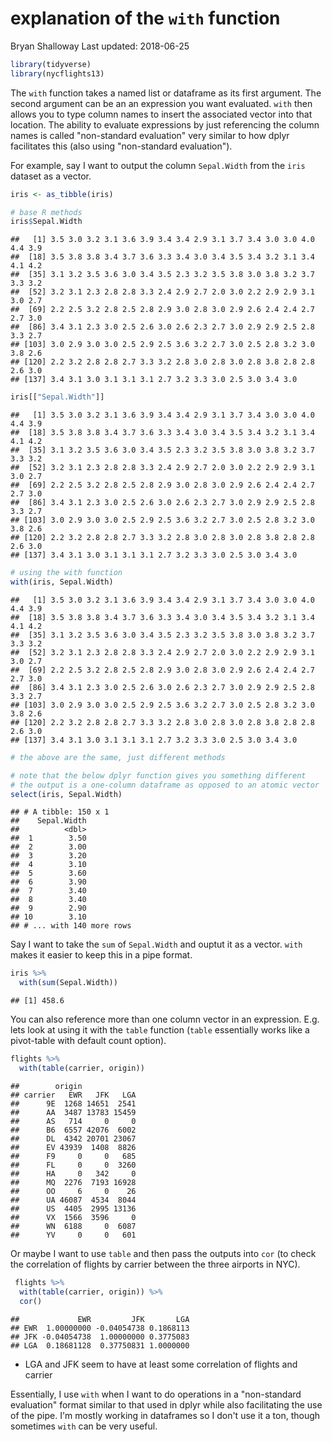 explanation of the `with` function
================
Bryan Shalloway
Last updated: 2018-06-25

``` r
library(tidyverse)
library(nycflights13)
```

The `with` function takes a named list or dataframe as its first argument. The second argument can be an an expression you want evaluated. `with` then allows you to type column names to insert the associated vector into that location. The ability to evaluate expressions by just referencing the column names is called "non-standard evaluation" very similar to how dplyr facilitates this (also using "non-standard evaluation").

For example, say I want to output the column `Sepal.Width` from the `iris` dataset as a vector.

``` r
iris <- as_tibble(iris)
```

``` r
# base R methods
iris$Sepal.Width
```

    ##   [1] 3.5 3.0 3.2 3.1 3.6 3.9 3.4 3.4 2.9 3.1 3.7 3.4 3.0 3.0 4.0 4.4 3.9
    ##  [18] 3.5 3.8 3.8 3.4 3.7 3.6 3.3 3.4 3.0 3.4 3.5 3.4 3.2 3.1 3.4 4.1 4.2
    ##  [35] 3.1 3.2 3.5 3.6 3.0 3.4 3.5 2.3 3.2 3.5 3.8 3.0 3.8 3.2 3.7 3.3 3.2
    ##  [52] 3.2 3.1 2.3 2.8 2.8 3.3 2.4 2.9 2.7 2.0 3.0 2.2 2.9 2.9 3.1 3.0 2.7
    ##  [69] 2.2 2.5 3.2 2.8 2.5 2.8 2.9 3.0 2.8 3.0 2.9 2.6 2.4 2.4 2.7 2.7 3.0
    ##  [86] 3.4 3.1 2.3 3.0 2.5 2.6 3.0 2.6 2.3 2.7 3.0 2.9 2.9 2.5 2.8 3.3 2.7
    ## [103] 3.0 2.9 3.0 3.0 2.5 2.9 2.5 3.6 3.2 2.7 3.0 2.5 2.8 3.2 3.0 3.8 2.6
    ## [120] 2.2 3.2 2.8 2.8 2.7 3.3 3.2 2.8 3.0 2.8 3.0 2.8 3.8 2.8 2.8 2.6 3.0
    ## [137] 3.4 3.1 3.0 3.1 3.1 3.1 2.7 3.2 3.3 3.0 2.5 3.0 3.4 3.0

``` r
iris[["Sepal.Width"]]
```

    ##   [1] 3.5 3.0 3.2 3.1 3.6 3.9 3.4 3.4 2.9 3.1 3.7 3.4 3.0 3.0 4.0 4.4 3.9
    ##  [18] 3.5 3.8 3.8 3.4 3.7 3.6 3.3 3.4 3.0 3.4 3.5 3.4 3.2 3.1 3.4 4.1 4.2
    ##  [35] 3.1 3.2 3.5 3.6 3.0 3.4 3.5 2.3 3.2 3.5 3.8 3.0 3.8 3.2 3.7 3.3 3.2
    ##  [52] 3.2 3.1 2.3 2.8 2.8 3.3 2.4 2.9 2.7 2.0 3.0 2.2 2.9 2.9 3.1 3.0 2.7
    ##  [69] 2.2 2.5 3.2 2.8 2.5 2.8 2.9 3.0 2.8 3.0 2.9 2.6 2.4 2.4 2.7 2.7 3.0
    ##  [86] 3.4 3.1 2.3 3.0 2.5 2.6 3.0 2.6 2.3 2.7 3.0 2.9 2.9 2.5 2.8 3.3 2.7
    ## [103] 3.0 2.9 3.0 3.0 2.5 2.9 2.5 3.6 3.2 2.7 3.0 2.5 2.8 3.2 3.0 3.8 2.6
    ## [120] 2.2 3.2 2.8 2.8 2.7 3.3 3.2 2.8 3.0 2.8 3.0 2.8 3.8 2.8 2.8 2.6 3.0
    ## [137] 3.4 3.1 3.0 3.1 3.1 3.1 2.7 3.2 3.3 3.0 2.5 3.0 3.4 3.0

``` r
# using the with function
with(iris, Sepal.Width)
```

    ##   [1] 3.5 3.0 3.2 3.1 3.6 3.9 3.4 3.4 2.9 3.1 3.7 3.4 3.0 3.0 4.0 4.4 3.9
    ##  [18] 3.5 3.8 3.8 3.4 3.7 3.6 3.3 3.4 3.0 3.4 3.5 3.4 3.2 3.1 3.4 4.1 4.2
    ##  [35] 3.1 3.2 3.5 3.6 3.0 3.4 3.5 2.3 3.2 3.5 3.8 3.0 3.8 3.2 3.7 3.3 3.2
    ##  [52] 3.2 3.1 2.3 2.8 2.8 3.3 2.4 2.9 2.7 2.0 3.0 2.2 2.9 2.9 3.1 3.0 2.7
    ##  [69] 2.2 2.5 3.2 2.8 2.5 2.8 2.9 3.0 2.8 3.0 2.9 2.6 2.4 2.4 2.7 2.7 3.0
    ##  [86] 3.4 3.1 2.3 3.0 2.5 2.6 3.0 2.6 2.3 2.7 3.0 2.9 2.9 2.5 2.8 3.3 2.7
    ## [103] 3.0 2.9 3.0 3.0 2.5 2.9 2.5 3.6 3.2 2.7 3.0 2.5 2.8 3.2 3.0 3.8 2.6
    ## [120] 2.2 3.2 2.8 2.8 2.7 3.3 3.2 2.8 3.0 2.8 3.0 2.8 3.8 2.8 2.8 2.6 3.0
    ## [137] 3.4 3.1 3.0 3.1 3.1 3.1 2.7 3.2 3.3 3.0 2.5 3.0 3.4 3.0

``` r
# the above are the same, just different methods

# note that the below dplyr function gives you something different
# the output is a one-column dataframe as opposed to an atomic vector
select(iris, Sepal.Width)
```

    ## # A tibble: 150 x 1
    ##    Sepal.Width
    ##          <dbl>
    ##  1        3.50
    ##  2        3.00
    ##  3        3.20
    ##  4        3.10
    ##  5        3.60
    ##  6        3.90
    ##  7        3.40
    ##  8        3.40
    ##  9        2.90
    ## 10        3.10
    ## # ... with 140 more rows

Say I want to take the `sum` of `Sepal.Width` and ouptut it as a vector. `with` makes it easier to keep this in a pipe format.

``` r
iris %>% 
  with(sum(Sepal.Width))
```

    ## [1] 458.6

You can also reference more than one column vector in an expression. E.g. lets look at using it with the `table` function (`table` essentially works like a pivot-table with default count option).

``` r
flights %>% 
  with(table(carrier, origin))
```

    ##        origin
    ## carrier   EWR   JFK   LGA
    ##      9E  1268 14651  2541
    ##      AA  3487 13783 15459
    ##      AS   714     0     0
    ##      B6  6557 42076  6002
    ##      DL  4342 20701 23067
    ##      EV 43939  1408  8826
    ##      F9     0     0   685
    ##      FL     0     0  3260
    ##      HA     0   342     0
    ##      MQ  2276  7193 16928
    ##      OO     6     0    26
    ##      UA 46087  4534  8044
    ##      US  4405  2995 13136
    ##      VX  1566  3596     0
    ##      WN  6188     0  6087
    ##      YV     0     0   601

Or maybe I want to use `table` and then pass the outputs into `cor` (to check the correlation of flights by carrier between the three airports in NYC).

``` r
 flights %>% 
  with(table(carrier, origin)) %>% 
  cor()
```

    ##             EWR         JFK       LGA
    ## EWR  1.00000000 -0.04054738 0.1868113
    ## JFK -0.04054738  1.00000000 0.3775083
    ## LGA  0.18681128  0.37750831 1.0000000

-   LGA and JFK seem to have at least some correlation of flights and carrier

Essentially, I use `with` when I want to do operations in a "non-standard evaluation" format similar to that used in dplyr while also facilitating the use of the pipe. I'm mostly working in dataframes so I don't use it a ton, though sometimes `with` can be very useful.
